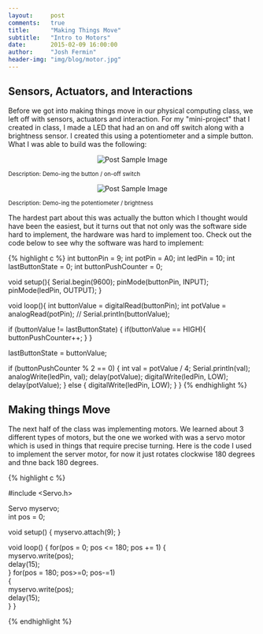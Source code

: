 ```yaml
---
layout:     post
comments: 	true
title:      "Making Things Move"
subtitle:   "Intro to Motors"
date:       2015-02-09 16:00:00
author:     "Josh Fermin"
header-img: "img/blog/motor.jpg"
---
```


<h2 class="section-heading">Sensors, Actuators, and Interactions</h2>

<p>Before we got into making things move in our physical computing class, we left off with sensors, actuators and interaction. For my "mini-project" that I created in class, I made a LED that had an on and off switch along with a brightness sensor. I created this using a potentiometer and a simple button. What I was able to build was the following: </p>

<p align="center">
    <img src="{{ site.baseurl }}/img/blog/button.gif" alt="Post Sample Image">
</p>

<small>Description: Demo-ing the button / on-off switch</small>

<p align="center">
    <img src="{{ site.baseurl }}/img/blog/potentiometer.gif" alt="Post Sample Image">
</p>

<small>Description: Demo-ing the potentiometer / brightness</small>

<p>The hardest part about this was actually the button which I thought would have been the easiest, but it turns out that not only was the software side hard to implement, the hardware was hard to implement too. Check out the code below to see why the software was hard to implement:</p>

{% highlight c %}
int buttonPin = 9;
int potPin = A0;
int ledPin = 10;
int lastButtonState = 0;
int buttonPushCounter = 0;

void setup(){
 Serial.begin(9600);
 pinMode(buttonPin, INPUT);
 pinMode(ledPin, OUTPUT);
}

void loop(){
  int buttonValue = digitalRead(buttonPin);
  int potValue = analogRead(potPin);
//  Serial.println(buttonValue);
  
  if (buttonValue != lastButtonState)
  {
    if(buttonValue == HIGH){
      buttonPushCounter++;
    }
  }
  
  lastButtonState = buttonValue;
  
  if (buttonPushCounter % 2 == 0) {
    int val = potValue / 4;
    Serial.println(val);
    analogWrite(ledPin, val);
    delay(potValue);
    digitalWrite(ledPin, LOW);
    delay(potValue);
  } else {
   digitalWrite(ledPin, LOW);
  }
}
{% endhighlight %}


<h2 class="section-heading">Making things Move</h2>

<p>The next half of the class was implementing motors. We learned about 3 different types of motors, but the one we worked with was a servo motor which is used in things that require precise turning. Here is the code I used to implement the server motor, for now it just rotates clockwise 180 degrees and thne back 180 degrees.</p>

{% highlight c %}

#include <Servo.h> 
 
Servo myservo;  
int pos = 0;   
 
void setup() 
{ 
  myservo.attach(9); 
} 
 
void loop() 
{ 
  for(pos = 0; pos <= 180; pos += 1) 
  {                                  
    myservo.write(pos);              
    delay(15);                       
  } 
  for(pos = 180; pos>=0; pos-=1)     
  {                                
    myservo.write(pos);              
    delay(15);                      
  } 
} 

{% endhighlight %}